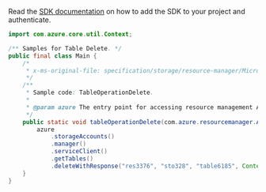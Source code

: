 Read the [SDK documentation](https://github.com/Azure/azure-sdk-for-java/blob/azure-resourcemanager_2.14.0/sdk/resourcemanager/azure-resourcemanager/README.md) on how to add the SDK to your project and authenticate.

```java
import com.azure.core.util.Context;

/** Samples for Table Delete. */
public final class Main {
    /*
     * x-ms-original-file: specification/storage/resource-manager/Microsoft.Storage/stable/2021-09-01/examples/TableOperationDelete.json
     */
    /**
     * Sample code: TableOperationDelete.
     *
     * @param azure The entry point for accessing resource management APIs in Azure.
     */
    public static void tableOperationDelete(com.azure.resourcemanager.AzureResourceManager azure) {
        azure
            .storageAccounts()
            .manager()
            .serviceClient()
            .getTables()
            .deleteWithResponse("res3376", "sto328", "table6185", Context.NONE);
    }
}
```
